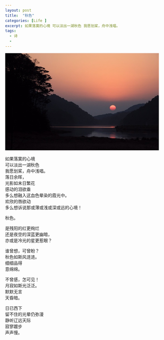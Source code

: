 ```yaml
---
layout: post
title:  "秋色"
categories: [Life ]
excerpt: 如果落寞的心境 可以淡出一湖秋色 我愿划桨，舟中浅唱。
tags:
  - 诗
  - 
---
```



![](/images/TheSunsetOfAutumn.jpg)


如果落寞的心境  
可以淡出一湖秋色  
我愿划桨，舟中浅唱。  
落日余晖，  
光影如末日繁花  
感动的泪欲垂  
多么想融入这血色晕染的霞光中。  
欢欣的唇欲动  
多么想诉说那或薄或浅或深或远的心境！  
 
秋色。  
 
是残阳的红更绚烂  
还是夜空的深蓝更幽暗，  
亦或是冷光的星更惹眼？  
 
谁曾想，可曾盼？  
秋色如斯风涟涟。  
细细品得  
意绵绵。  
 
不曾感，怎可见！  
月寂如斯光泛泛。  
默默无言  
天昏暗。  
 
日已西下  
留不住的光晕仍弥漫  
静听辽远天际  
寂寥踱步  
声声慢。  